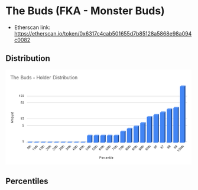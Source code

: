 # The Buds (FKA - Monster Buds)

- Etherscan link: https://etherscan.io/token/0x6317c4cab501655d7b85128a5868e98a094c0082

## Distribution 
 ![dist](../../../static/buds-dist.png)

## Percentiles